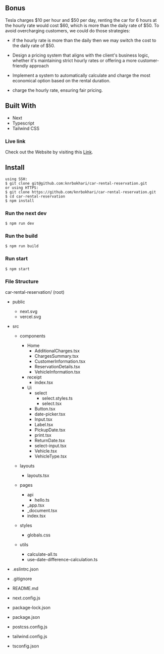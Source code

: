 ## Bonus
Tesla charges $10 per hour and $50 per day, renting the car for 6 hours at the hourly rate would cost $60, which is more than the daily rate of $50. To avoid overcharging customers, we could do those strategies:

* if the hourly rate is more than the daily then we may switch the cost to the daily rate of $50.

* Design a pricing system that aligns with the client's business logic, whether it's maintaining strict hourly rates or offering a more customer-friendly approach

* Implement a system to automatically calculate and charge the most economical option based on the rental duration.

* charge the hourly rate, ensuring fair pricing.



## Built With

- Next
- Typescript
- Tailwind CSS

### Live link

Check out the Website by visiting this [Link](https://unrivaled-piroshki-a7fbb9.netlify.app/).

## Install

    using SSH:
    $ git clone git@github.com:knrbokhari/car-rental-reservation.git
    or using HTTPS:
    $ git clone https://github.com/knrbokhari/car-rental-reservation.git
    $ cd car-rental-reservation
    $ npm install

### Run the next dev

    $ npm run dev

### Run the build

    $ npm run build

### Run start

    $ npm start

### File Structure

car-rental-reservation/ (root)

- public
  - next.svg
  - vercel.svg
- src

  - components

    - Home
      - AdditionalCharges.tsx
      - ChargesSummary.tsx
      - CustomerInformation.tsx
      - ReservationDetails.tsx
      - VehicleInformation.tsx
    - receipt
      - index.tsx
    - Ui
      - select
        - select.styles.ts
        - select.tsx
      - Button.tsx
      - date-picker.tsx
      - Input.tsx
      - Label.tsx
      - PickupDate.tsx
      - print.tsx
      - ReturnDate.tsx
      - select-input.tsx
      - Vehicle.tsx
      - VehicleType.tsx

  - layouts

    - layouts.tsx

  - pages

    - api
      - hello.ts
    - \_app.tsx
    - \_document.tsx
    - index.tsx

  - styles

    - globals.css

  - utils
    - calculate-all.ts
    - use-date-difference-calculation.ts

- .eslintrc.json
- .gitignore
- README.md
- next.config.js
- package-lock.json
- package.json
- postcss.config.js
- tailwind.config.js
- tsconfig.json
